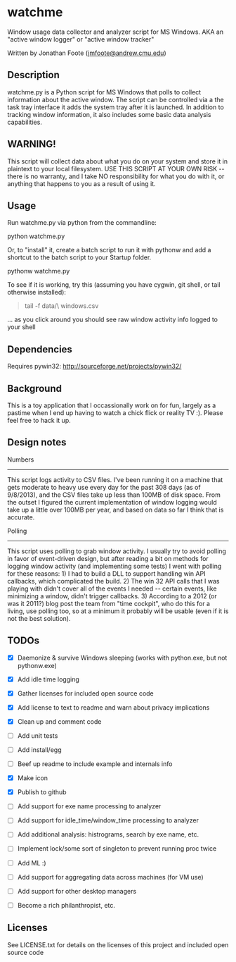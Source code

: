 watchme
=======
Window usage data collector and analyzer script for MS Windows. AKA an "active window logger" or "active window tracker"

Written by Jonathan Foote (jmfoote@andrew.cmu.edu)


Description
-----------
watchme.py is a Python script for MS Windows that polls to collect information about the active window. The script can be controlled via a the task tray interface it adds the system tray after it is launched. In addition to tracking window information, it also includes some basic data analysis capabilities.


WARNING!
--------
This script will collect data about what you do on your system and store it in plaintext to your local filesystem. USE THIS SCRIPT AT YOUR OWN RISK -- there is no warranty, and I take NO responsibility for what you do with it, or anything that happens to you as a result of using it.


Usage
-----
Run watchme.py via python from the commandline:

  python watchme.py

Or, to "install" it, create a batch script to run it with pythonw and add a shortcut to the batch script to your Startup folder.

  pythonw watchme.py
  
To see if it is working, try this (assuming you have cygwin, git shell, or tail otherwise installed):

  > tail -f data/<YYYY-MM-DD>\ windows.csv
  
  ... as you click around you should see raw window activity info logged to your shell


Dependencies
------------
Requires pywin32: http://sourceforge.net/projects/pywin32/


Background
----------
This is a toy application that I occassionally work on for fun, largely as a pastime when I end up having to watch a chick flick or reality TV :). Please feel free to hack it up.

Design notes
------------
Numbers
- - - -
This script logs activity to CSV files. I've been running it on a machine that gets moderate to heavy use every day for the past 308 days (as of 9/8/2013), and the CSV files take up less than 100MB of disk space. From the outset I figured the current implementation of window logging would take up a little over 100MB per year, and based on data so far I think that is accurate.

Polling
- - - -
This script uses polling to grab window activity. I usually try to avoid polling in favor of event-driven design, but after reading a bit on methods for logging window activity (and implementing some tests) I went with polling for these reasons: 1) I had to build a DLL to support handling win API callbacks, which complicated the build. 2) The win 32 API calls that I was playing with didn't cover all of the events I needed -- certain events, like minimizing a window, didn't trigger callbacks. 3) According to a 2012 (or was it 2011?) blog post the team from "time cockpit", who do this for a living, use polling too, so at a minimum it probably will be usable (even if it is not the best solution).


TODOs
-----
- [x] Daemonize & survive Windows sleeping (works with python.exe, but not pythonw.exe)
- [x] Add idle time logging
- [x] Gather licenses for included open source code
- [x] Add license to text to readme and warn about privacy implications
- [x] Clean up and comment code
- [ ] Add unit tests
- [ ] Add install/egg
- [ ] Beef up readme to include example and internals info
- [x] Make icon
- [x] Publish to github
- [ ] Add support for exe name processing to analyzer
- [ ] Add support for idle_time/window_time processing to analyzer
- [ ] Add additional analysis: histrograms, search by exe name, etc.
- [ ] Implement lock/some sort of singleton to prevent running proc twice
- [ ] Add ML :)
- [ ] Add support for aggregating data across machines (for VM use)
- [ ] Add support for other desktop managers
- [ ] Become a rich philanthropist, etc.


Licenses
--------
See LICENSE.txt for details on the licenses of this project and included open source code